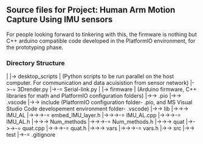 ## Source files for Project: Human Arm Motion Capture Using IMU sensors
For people looking forward to tinkering with this, the firmware is nothing but C++ arduino compatible code developed in the PlatformIO environment, for the prototyping phase.

### Directory Structure
  |
  |-> desktop_scripts
  |   (Python scripts to be run parallel on the host computer. For communication and data acuisistion from sensor network)
  |->-= 3Drender.py
  |->-= Serial-link.py
  |
  |-> firmware
  |   (Arduino firmware, C++ libraries for math and PlatformIO configuration folders)
  |->-> .pio
  |->-> .vscode
  |->-> include
        (PlatformIO configuration folder- .pio, and MS Visual Studio Code developement environment folder- .vscode)
  |->-> lib
  |->->-> IMU_AL
  |->->->-= embed_IMU_layer.h
  |->->->-= IMU_AL.cpp
  |->->->-= IMU_AL.h
  |->->-> Num_methods
  |->->->-= Num_methods.h
  |->->-> quat
  |->->->-= quat.cpp
  |->->->-= quat.h
  |->->-> vars
  |->->->-= vars.h
  |->-> src
  |->-> test
  |->-= .gitignore
